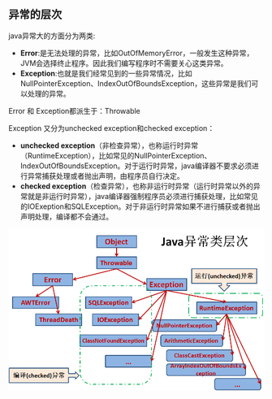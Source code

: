 ## 异常的层次

java异常大的方面分为两类:

- **Error**:是无法处理的异常，比如OutOfMemoryError，一般发生这种异常，JVM会选择终止程序。因此我们编写程序时不需要关心这类异常。
- **Exception**:也就是我们经常见到的一些异常情况，比如NullPointerException、IndexOutOfBoundsException，这些异常是我们可以处理的异常。

Error 和  Exception都派生于：Throwable

Exception 又分为unchecked exception和checked exception：

- **unchecked exception**（非检查异常），也称运行时异常（RuntimeException），比如常见的NullPointerException、IndexOutOfBoundsException。对于运行时异常，java编译器不要求必须进行异常捕获处理或者抛出声明，由程序员自行决定。
- **checked exception**（检查异常），也称非运行时异常（运行时异常以外的异常就是非运行时异常），java编译器强制程序员必须进行捕获处理，比如常见的IOExeption和SQLException。对于非运行时异常如果不进行捕获或者抛出声明处理，编译都不会通过。

![](./images/java-exception-1.png)

